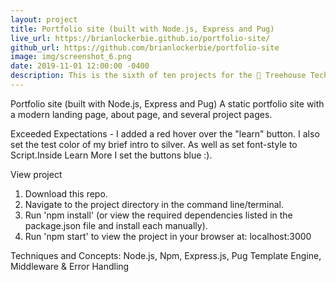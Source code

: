 ```yaml
---
layout: project
title: Portfolio site (built with Node.js, Express and Pug)
live_url: https://brianlockerbie.github.io/portfolio-site/
github_url: https://github.com/brianlockerbie/portfolio-site
image: img/screenshot_6.png
date: 2019-11-01 12:00:00 -0400
description: This is the sixth of ten projects for the 🏡 Treehouse TechDegree Full Stack JavaScript.
---
```

Portfolio site (built with Node.js, Express and Pug)
A static portfolio site with a modern landing page, about page, and several project pages.

Exceeded Expectations - I added a red hover over the "learn" button. I also set the test color of my brief intro to silver. As well as set font-style to Script.Inside Learn More I set the buttons blue :).

View project
1. Download this repo.
2. Navigate to the project directory in the command line/terminal.
3. Run 'npm install' (or view the required dependencies listed in the package.json file and install each manually).
4. Run 'npm start' to view the project in your browser at: localhost:3000

Techniques and Concepts: Node.js, Npm, Express.js, Pug Template Engine, Middleware & Error Handling